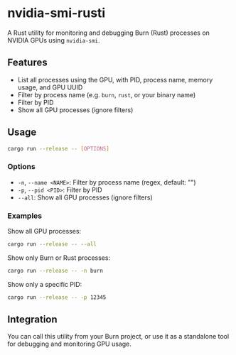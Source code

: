 # nvidia-smi-rusti

A Rust utility for monitoring and debugging Burn (Rust) processes on NVIDIA GPUs using `nvidia-smi`.

## Features
- List all processes using the GPU, with PID, process name, memory usage, and GPU UUID
- Filter by process name (e.g. `burn`, `rust`, or your binary name)
- Filter by PID
- Show all GPU processes (ignore filters)

## Usage

```sh
cargo run --release -- [OPTIONS]
```

### Options
- `-n`, `--name <NAME>`: Filter by process name (regex, default: "")
- `-p`, `--pid <PID>`: Filter by PID
- `--all`: Show all GPU processes (ignore filters)

### Examples

Show all GPU processes:
```sh
cargo run --release -- --all
```

Show only Burn or Rust processes:
```sh
cargo run --release -- -n burn
```

Show only a specific PID:
```sh
cargo run --release -- -p 12345
```

## Integration
You can call this utility from your Burn project, or use it as a standalone tool for debugging and monitoring GPU usage.
